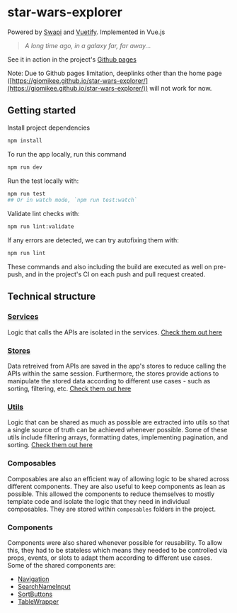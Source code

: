 # star-wars-explorer

Powered by [Swapi](https://swapi.info/) and [Vuetify](https://vuetifyjs.com/). Implemented in Vue.js 

> *A long time ago, in a galaxy far, far away...*

See it in action in the project's [Github pages](https://giomikee.github.io/star-wars-explorer/)

Note: Due to Github pages limitation, deeplinks other than the home page ([https://giomikee.github.io/star-wars-explorer/](https://giomikee.github.io/star-wars-explorer/)) will not work for now.

## Getting started

Install project dependencies

```bash
npm install
```

To run the app locally, run this command
```bash
npm run dev
```

Run the test locally with:
```bash
npm run test
## Or in watch mode, `npm run test:watch`
```

Validate lint checks with:
```bash
npm run lint:validate
```

If any errors are detected, we can try autofixing them with:
```bash
npm run lint
```

These commands and also including the build are executed as well on pre-push, and in the project's CI on each push and pull request created.

## Technical structure

### [Services](https://github.com/giomikee/star-wars-explorer/tree/main/src/services)

Logic that calls the APIs are isolated in the services. [Check them out here](https://github.com/giomikee/star-wars-explorer/tree/main/src/services)

### [Stores](https://github.com/giomikee/star-wars-explorer/tree/main/src/stores)

Data retreived from APIs are saved in the app's stores to reduce calling the APIs within the same session. Furthermore, the stores provide actions to manipulate the stored data according to different use cases - such as sorting, filtering, etc. [Check them out here](https://github.com/giomikee/star-wars-explorer/tree/main/src/stores)

### [Utils](https://github.com/giomikee/star-wars-explorer/tree/main/src/utils)

Logic that can be shared as much as possible are extracted into utils so that a single source of truth can be achieved whenever possible. Some of these utils include filtering arrays, formatting dates, implementing pagination, and sorting. [Check them out here](https://github.com/giomikee/star-wars-explorer/tree/main/src/utils)

### Composables

Composables are also an efficient way of allowing logic to be shared across different components. They are also useful to keep components as lean as possible. This allowed the components to reduce themselves to mostly template code and isolate the logic that they need in individual composables. They are stored within `composables` folders in the project.

### Components

Components were also shared whenever possible for reusability. To allow this, they had to be stateless which means they needed to be controlled via props, events, or slots to adapt them according to different use cases. Some of the shared components are:

- [Navigation](https://github.com/giomikee/star-wars-explorer/tree/main/src/components/Navigation)
- [SearchNameInput](https://github.com/giomikee/star-wars-explorer/tree/main/src/components/SearchNameInput)
- [SortButtons](https://github.com/giomikee/star-wars-explorer/tree/main/src/components/SortButtons)
- [TableWrapper](https://github.com/giomikee/star-wars-explorer/tree/main/src/components/TableWrapper)
